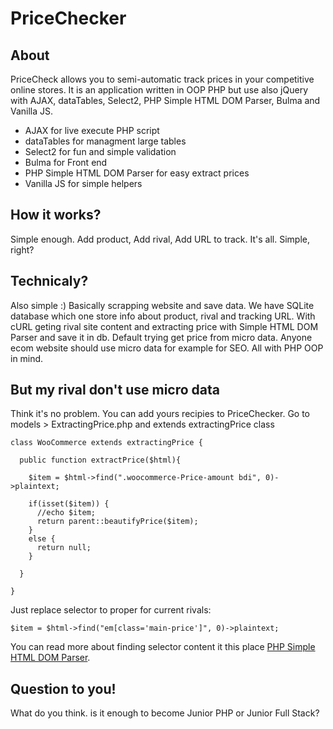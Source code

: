 # PriceChecker
## About
PriceCheck allows you to semi-automatic track prices in your competitive online stores. It is an application written in OOP PHP but use also jQuery with AJAX, dataTables, Select2, PHP Simple HTML DOM Parser, Bulma and Vanilla JS.
- AJAX for live execute PHP script
- dataTables for managment large tables
- Select2 for fun and simple validation
- Bulma for Front end
- PHP Simple HTML DOM Parser for easy extract prices
- Vanilla JS for simple helpers 
## How it works?
Simple enough. Add product, Add rival, Add URL to track. It's all. Simple, right?
## Technicaly?
Also simple :) Basically scrapping website and save data. We have SQLite database which one store info about product, rival and tracking URL. With cURL geting rival site content and extracting price with Simple HTML DOM Parser and save it in db. Default trying get price from micro data. Anyone ecom website should use micro data for example for SEO. All with PHP OOP in mind.
## But my rival don't use micro data
Think it's no problem. You can add yours recipies to PriceChecker. Go to models > ExtractingPrice.php and extends extractingPrice class
```
class WooCommerce extends extractingPrice {

  public function extractPrice($html){

    $item = $html->find(".woocommerce-Price-amount bdi", 0)->plaintext;

    if(isset($item)) {
      //echo $item;
      return parent::beautifyPrice($item);
    }
    else {
      return null;
    }

  }

}
```
Just replace selector to proper for current rivals:
```
$item = $html->find("em[class='main-price']", 0)->plaintext;
```
You can read more about finding selector content it this place [PHP Simple HTML DOM Parser](https://simplehtmldom.sourceforge.io/).
## Question to you!
What do you think. is it enough to become Junior PHP or Junior Full Stack?
